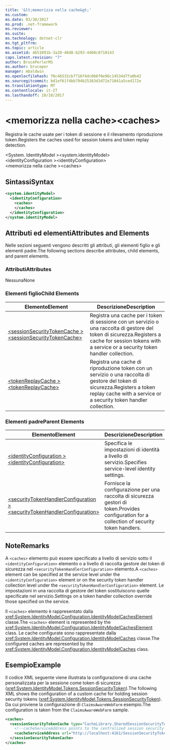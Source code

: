 ```yaml
---
title: '&lt;memorizza nella cache&gt;'
ms.custom: 
ms.date: 03/30/2017
ms.prod: .net-framework
ms.reviewer: 
ms.suite: 
ms.technology: dotnet-clr
ms.tgt_pltfrm: 
ms.topic: article
ms.assetid: 4651091b-3a20-40d8-b293-4408c0710143
caps.latest.revision: "7"
author: BrucePerlerMS
ms.author: bruceper
manager: mbaldwin
ms.openlocfilehash: f0c46532cb7716f4dc066f0e96c14534d7fa0b42
ms.sourcegitcommit: bd1ef61f4bb794b25383d3d72e71041a5ced172e
ms.translationtype: MT
ms.contentlocale: it-IT
ms.lasthandoff: 10/18/2017
---
```

# <a name="ltcachesgt"></a><span data-ttu-id="94b5a-102">&lt;memorizza nella cache&gt;</span><span class="sxs-lookup"><span data-stu-id="94b5a-102">&lt;caches&gt;</span></span>
<span data-ttu-id="94b5a-103">Registra le cache usate per i token di sessione e il rilevamento riproduzione token.</span><span class="sxs-lookup"><span data-stu-id="94b5a-103">Registers the caches used for session tokens and token replay detection.</span></span>  
  
 <span data-ttu-id="94b5a-104">\<System. IdentityModel ></span><span class="sxs-lookup"><span data-stu-id="94b5a-104">\<system.identityModel></span></span>  
<span data-ttu-id="94b5a-105">\<identityConfiguration ></span><span class="sxs-lookup"><span data-stu-id="94b5a-105">\<identityConfiguration></span></span>  
<span data-ttu-id="94b5a-106">\<memorizza nella cache ></span><span class="sxs-lookup"><span data-stu-id="94b5a-106">\<caches></span></span>  
  
## <a name="syntax"></a><span data-ttu-id="94b5a-107">Sintassi</span><span class="sxs-lookup"><span data-stu-id="94b5a-107">Syntax</span></span>  
  
```xml  
<system.identityModel>  
  <identityConfiguration>  
    <caches>  
    </caches>  
  </identityConfiguration>  
</system.identityModel>  
```  
  
## <a name="attributes-and-elements"></a><span data-ttu-id="94b5a-108">Attributi ed elementi</span><span class="sxs-lookup"><span data-stu-id="94b5a-108">Attributes and Elements</span></span>  
 <span data-ttu-id="94b5a-109">Nelle sezioni seguenti vengono descritti gli attributi, gli elementi figlio e gli elementi padre.</span><span class="sxs-lookup"><span data-stu-id="94b5a-109">The following sections describe attributes, child elements, and parent elements.</span></span>  
  
### <a name="attributes"></a><span data-ttu-id="94b5a-110">Attributi</span><span class="sxs-lookup"><span data-stu-id="94b5a-110">Attributes</span></span>  
 <span data-ttu-id="94b5a-111">Nessuna</span><span class="sxs-lookup"><span data-stu-id="94b5a-111">None</span></span>  
  
### <a name="child-elements"></a><span data-ttu-id="94b5a-112">Elementi figlio</span><span class="sxs-lookup"><span data-stu-id="94b5a-112">Child Elements</span></span>  
  
|<span data-ttu-id="94b5a-113">Elemento</span><span class="sxs-lookup"><span data-stu-id="94b5a-113">Element</span></span>|<span data-ttu-id="94b5a-114">Descrizione</span><span class="sxs-lookup"><span data-stu-id="94b5a-114">Description</span></span>|  
|-------------|-----------------|  
|[<span data-ttu-id="94b5a-115">\<sessionSecurityTokenCache ></span><span class="sxs-lookup"><span data-stu-id="94b5a-115">\<sessionSecurityTokenCache></span></span>](../../../../../docs/framework/configure-apps/file-schema/windows-identity-foundation/sessionsecuritytokencache.md)|<span data-ttu-id="94b5a-116">Registra una cache per i token di sessione con un servizio o una raccolta di gestore del token di sicurezza.</span><span class="sxs-lookup"><span data-stu-id="94b5a-116">Registers a cache for session tokens with a service or a security token handler collection.</span></span>|  
|[<span data-ttu-id="94b5a-117">\<tokenReplayCache ></span><span class="sxs-lookup"><span data-stu-id="94b5a-117">\<tokenReplayCache></span></span>](../../../../../docs/framework/configure-apps/file-schema/windows-identity-foundation/tokenreplaycache.md)|<span data-ttu-id="94b5a-118">Registra una cache di riproduzione token con un servizio o una raccolta di gestore del token di sicurezza.</span><span class="sxs-lookup"><span data-stu-id="94b5a-118">Registers a token replay cache with a service or a security token handler collection.</span></span>|  
  
### <a name="parent-elements"></a><span data-ttu-id="94b5a-119">Elementi padre</span><span class="sxs-lookup"><span data-stu-id="94b5a-119">Parent Elements</span></span>  
  
|<span data-ttu-id="94b5a-120">Elemento</span><span class="sxs-lookup"><span data-stu-id="94b5a-120">Element</span></span>|<span data-ttu-id="94b5a-121">Descrizione</span><span class="sxs-lookup"><span data-stu-id="94b5a-121">Description</span></span>|  
|-------------|-----------------|  
|[<span data-ttu-id="94b5a-122">\<identityConfiguration ></span><span class="sxs-lookup"><span data-stu-id="94b5a-122">\<identityConfiguration></span></span>](../../../../../docs/framework/configure-apps/file-schema/windows-identity-foundation/identityconfiguration.md)|<span data-ttu-id="94b5a-123">Specifica le impostazioni di identità a livello di servizio.</span><span class="sxs-lookup"><span data-stu-id="94b5a-123">Specifies service-level identity settings.</span></span>|  
|[<span data-ttu-id="94b5a-124">\<securityTokenHandlerConfiguration ></span><span class="sxs-lookup"><span data-stu-id="94b5a-124">\<securityTokenHandlerConfiguration></span></span>](../../../../../docs/framework/configure-apps/file-schema/windows-identity-foundation/securitytokenhandlerconfiguration.md)|<span data-ttu-id="94b5a-125">Fornisce la configurazione per una raccolta di sicurezza gestori di token.</span><span class="sxs-lookup"><span data-stu-id="94b5a-125">Provides configuration for a collection of security token handlers.</span></span>|  
  
## <a name="remarks"></a><span data-ttu-id="94b5a-126">Note</span><span class="sxs-lookup"><span data-stu-id="94b5a-126">Remarks</span></span>  
 <span data-ttu-id="94b5a-127">A `<caches>` elemento può essere specificato a livello di servizio sotto il `<identityConfiguration>` elemento o a livello di raccolta gestore dei token di sicurezza nel `<securityTokenHandlerConfiguration>` elemento.</span><span class="sxs-lookup"><span data-stu-id="94b5a-127">A `<caches>` element can be specified at the service level under the `<identityConfiguration>` element or on the security token handler collection level under the `<securityTokenHandlerConfiguration>` element.</span></span> <span data-ttu-id="94b5a-128">Le impostazioni in una raccolta di gestore del token sostituiscono quelle specificate nel servizio.</span><span class="sxs-lookup"><span data-stu-id="94b5a-128">Settings on a token handler collection override those specified on the service.</span></span>  
  
 <span data-ttu-id="94b5a-129">Il `<caches>` elemento è rappresentato dalla <xref:System.IdentityModel.Configuration.IdentityModelCachesElement> classe.</span><span class="sxs-lookup"><span data-stu-id="94b5a-129">The `<caches>` element is represented by the <xref:System.IdentityModel.Configuration.IdentityModelCachesElement> class.</span></span> <span data-ttu-id="94b5a-130">Le cache configurate sono rappresentate dalla <xref:System.IdentityModel.Configuration.IdentityModelCaches> classe.</span><span class="sxs-lookup"><span data-stu-id="94b5a-130">The configured caches are represented by the <xref:System.IdentityModel.Configuration.IdentityModelCaches> class.</span></span>  
  
## <a name="example"></a><span data-ttu-id="94b5a-131">Esempio</span><span class="sxs-lookup"><span data-stu-id="94b5a-131">Example</span></span>  
 <span data-ttu-id="94b5a-132">Il codice XML seguente viene illustrata la configurazione di una cache personalizzata per la sessione come token di sicurezza (<xref:System.IdentityModel.Tokens.SessionSecurityToken>).</span><span class="sxs-lookup"><span data-stu-id="94b5a-132">The following XML shows the configuration of a custom cache for holding session security tokens (<xref:System.IdentityModel.Tokens.SessionSecurityToken>).</span></span> <span data-ttu-id="94b5a-133">Da cui proviene la configurazione di `ClaimsAwareWebFarm` esempio.</span><span class="sxs-lookup"><span data-stu-id="94b5a-133">The configuration is taken from the `ClaimsAwareWebFarm` sample.</span></span>  
  
```xml  
<caches>  
  <sessionSecurityTokenCache type="CacheLibrary.SharedSessionSecurityTokenCache, CacheLibrary">  
    <!--cacheServiceAddress points to the centralized session security token cache service running in the web farm.-->  
    <cacheServiceAddress url="http://localhost:4161/SessionSecurityTokenCacheService.svc" />  
  </sessionSecurityTokenCache>  
</caches>  
```

